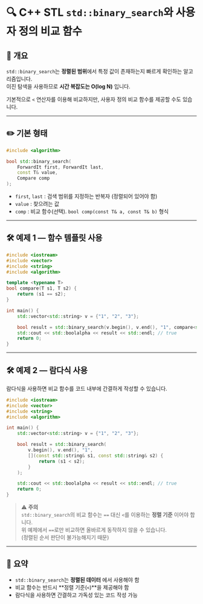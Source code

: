 # 🔍 C++ STL `std::binary_search`와 사용자 정의 비교 함수

## 📌 개요
`std::binary_search`는 **정렬된 범위**에서 특정 값이 존재하는지 빠르게 확인하는 알고리즘입니다.  
이진 탐색을 사용하므로 **시간 복잡도는 O(log N)** 입니다.

기본적으로 `<` 연산자를 이용해 비교하지만, 사용자 정의 비교 함수를 제공할 수도 있습니다.

---

## ✏️ 기본 형태
```cpp
#include <algorithm>

bool std::binary_search(
    ForwardIt first, ForwardIt last,
    const T& value,
    Compare comp
);
```

- `first`, `last` : 검색 범위를 지정하는 반복자 (정렬되어 있어야 함)
- `value` : 찾으려는 값
- `comp` : 비교 함수(선택). `bool comp(const T& a, const T& b)` 형식

---

## 🛠 예제 1 — 함수 템플릿 사용
```cpp
#include <iostream>
#include <vector>
#include <string>
#include <algorithm>

template <typename T>
bool compare(T s1, T s2) {
    return (s1 == s2);
}

int main() {
    std::vector<std::string> v = {"1", "2", "3"};

    bool result = std::binary_search(v.begin(), v.end(), "1", compare<std::string>);
    std::cout << std::boolalpha << result << std::endl; // true
    return 0;
}
```

---

## 🛠 예제 2 — 람다식 사용
람다식을 사용하면 비교 함수를 코드 내부에 간결하게 작성할 수 있습니다.

```cpp
#include <iostream>
#include <vector>
#include <string>
#include <algorithm>

int main() {
    std::vector<std::string> v = {"1", "2", "3"};

    bool result = std::binary_search(
        v.begin(), v.end(), "1",
        [](const std::string& s1, const std::string& s2) {
            return (s1 < s2);
        }
    );

    std::cout << std::boolalpha << result << std::endl; // true
    return 0;
}
```

> ⚠️ **주의**  
> `std::binary_search`의 비교 함수는 `==` 대신 `<`를 이용하는 **정렬 기준** 이어야 합니다.  
> 위 예제에서 `==`로만 비교하면 올바르게 동작하지 않을 수 있습니다.  
> (정렬된 순서 판단이 불가능해지기 때문)

---

## 📌 요약
- `std::binary_search`는 **정렬된 데이터** 에서 사용해야 함
- 비교 함수는 반드시 **정렬 기준(`<`)**을 제공해야 함
- 람다식을 사용하면 간결하고 가독성 있는 코드 작성 가능
